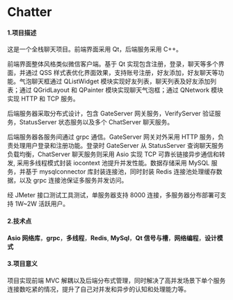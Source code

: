 # Chatter

#### 1\.**项目描述**

这是一个全栈聊天项目。前端界面采用 Qt，后端服务采用 C++。

前端界面整体风格类似微信客户端。基于 Qt 实现包含注册，登录，聊天等多个界面，并通过 QSS 样式表优化界面效果，支持账号注册，好友添加，好友聊天等功能。气泡聊天框通过 QListWidget 模块实现好友列表，聊天列表及好友添加列表；通过 QGridLayout 和 QPainter 模块实现聊天气泡框；通过 QNetwork 模块实现 HTTP 和 TCP 服务。

后端服务器采取分布式设计，包含 GateServer 网关服务，VerifyServer 验证服务，StatusServer 状态服务以及多个 ChatServer 聊天服务。

后端服务器各服务间通过 grpc 通信。GateServer 网关对外采用 HTTP 服务，负责处理用户登录和注册功能。登录时 GateServer 从 StatusServer 查询聊天服务负载均衡，ChatServer 聊天服务则采用 Asio 实现 TCP 可靠长链接异步通信和转发, 采用多线程模式封装 iocontext 池提升并发性能。数据存储采用 MySQL 服务，并基于 mysqlconnector 库封装连接池，同时封装 Redis 连接池处理缓存数据，以及 grpc 连接池保证多服务并发访问。

经 JMeter 接口测试工具测试，单服务器支持 8000 连接，多服务器分布部署可支持 1W~2W 活跃用户。

#### 2\.**技术点**

**Asio 网络库**，**grpc**，**多线程**，**Redis**, **MySql**，**Qt 信号与槽**，**网络编程**，**设计模式**

#### 3\.**项目意义**

项目实现前端 MVC 解耦以及后端分布式管理，同时解决了高并发场景下单个服务连接数吃紧的情况，提升了自己对并发和异步的认知和处理能力等。

